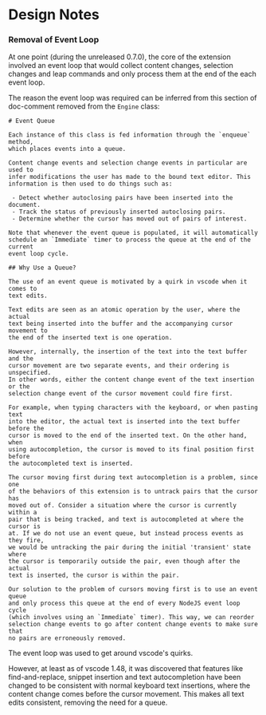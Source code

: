 # Design Notes

### Removal of Event Loop

At one point (during the unreleased 0.7.0), the core of the extension involved 
an event loop that would collect content changes, selection changes and leap 
commands and only process them at the end of the each event loop.

The reason the event loop was required can be inferred from this section of 
doc-comment removed from the `Engine` class:

    # Event Queue
    
    Each instance of this class is fed information through the `enqueue` method, 
    which places events into a queue. 
    
    Content change events and selection change events in particular are used to 
    infer modifications the user has made to the bound text editor. This 
    information is then used to do things such as:
    
     - Detect whether autoclosing pairs have been inserted into the document.
     - Track the status of previously inserted autoclosing pairs.
     - Determine whether the cursor has moved out of pairs of interest.
    
    Note that whenever the event queue is populated, it will automatically 
    schedule an `Immediate` timer to process the queue at the end of the current 
    event loop cycle.
    
    ## Why Use a Queue?
    
    The use of an event queue is motivated by a quirk in vscode when it comes to 
    text edits.
    
    Text edits are seen as an atomic operation by the user, where the actual 
    text being inserted into the buffer and the accompanying cursor movement to 
    the end of the inserted text is one operation.
    
    However, internally, the insertion of the text into the text buffer and the 
    cursor movement are two separate events, and their ordering is unspecified. 
    In other words, either the content change event of the text insertion or the 
    selection change event of the cursor movement could fire first.
    
    For example, when typing characters with the keyboard, or when pasting text 
    into the editor, the actual text is inserted into the text buffer before the 
    cursor is moved to the end of the inserted text. On the other hand, when 
    using autocompletion, the cursor is moved to its final position first before 
    the autocompleted text is inserted.
    
    The cursor moving first during text autocompletion is a problem, since one 
    of the behaviors of this extension is to untrack pairs that the cursor has 
    moved out of. Consider a situation where the cursor is currently within a 
    pair that is being tracked, and text is autocompleted at where the cursor is 
    at. If we do not use an event queue, but instead process events as they fire, 
    we would be untracking the pair during the initial 'transient' state where 
    the cursor is temporarily outside the pair, even though after the actual 
    text is inserted, the cursor is within the pair.
    
    Our solution to the problem of cursors moving first is to use an event queue 
    and only process this queue at the end of every NodeJS event loop cycle 
    (which involves using an `Immediate` timer). This way, we can reorder 
    selection change events to go after content change events to make sure that 
    no pairs are erroneously removed.

The event loop was used to get around vscode's quirks. 

However, at least as of vscode 1.48, it was discovered that features like 
find-and-replace, snippet insertion and text autocompletion have been changed to 
be consistent with normal keyboard text insertions, where the content change 
comes before the cursor movement. This makes all text edits consistent, removing 
the need for a queue.
